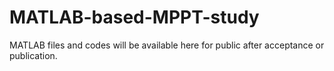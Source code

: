 # MATLAB-based-MPPT-study
MATLAB files and codes will be available here for public after acceptance or publication. 

